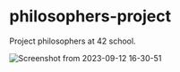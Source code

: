 # philosophers-project
Project philosophers at 42 school.

![Screenshot from 2023-09-12 16-30-51](https://github.com/sabri-van2v/philosophers-42/assets/121001795/2d4542fe-fe2c-40a0-994b-3240997f5d3f)
